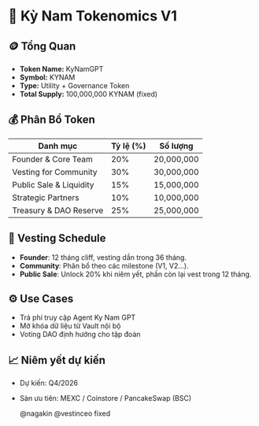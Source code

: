# 🧬 Kỳ Nam Tokenomics V1

## 🪙 Tổng Quan

- **Token Name:** KyNamGPT
- **Symbol:** KYNAM
- **Type:** Utility + Governance Token
- **Total Supply:** 100,000,000 KYNAM (fixed)

## 💰 Phân Bổ Token

| Danh mục               | Tỷ lệ (%) | Số lượng        |
|------------------------|-----------|------------------|
| Founder & Core Team    | 20%       | 20,000,000       |
| Vesting for Community  | 30%       | 30,000,000       |
| Public Sale & Liquidity| 15%       | 15,000,000       |
| Strategic Partners     | 10%       | 10,000,000       |
| Treasury & DAO Reserve | 25%       | 25,000,000       |

## 🔁 Vesting Schedule

- **Founder**: 12 tháng cliff, vesting dần trong 36 tháng.
- **Community**: Phân bổ theo các milestone (V1, V2...).
- **Public Sale**: Unlock 20% khi niêm yết, phần còn lại vest trong 12 tháng.

## ⚙️ Use Cases

- Trả phí truy cập Agent Ky Nam GPT
- Mở khóa dữ liệu từ Vault nội bộ
- Voting DAO định hướng cho tập đoàn

## 📈 Niêm yết dự kiến

- Dự kiến: Q4/2026
- Sàn ưu tiên: MEXC / Coinstore / PancakeSwap (BSC)

  @nagakin @vestinceo fixed
